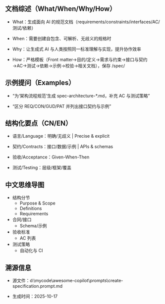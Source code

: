## 文档综述（What/When/Why/How）

- What：生成面向 AI 的规范文档（requirements/constraints/interfaces/AC/测试/依赖）

- When：需要创建自包含、可解析、无歧义的规格时

- Why：让生成式 AI 与人类按照同一标准理解与实现，提升协作效率

- How：严格模板（Front matter→目的/定义→需求与约束→接口与契约→AC→测试→依赖→示例→校验→相关文档），保存 /spec/

## 示例提问（Examples）

- “为‘架构流程规范’生成 spec-architecture-*.md，补充 AC 与测试策略”

- “区分 REQ/CON/GUD/PAT 并列出接口契约与示例”

## 结构化要点（CN/EN）

- 语言/Language：明确/无歧义 | Precise & explicit

- 契约/Contracts：接口/数据/示例 | APIs & schemas

- 验收/Acceptance：Given-When-Then

- 测试/Testing：层级/框架/覆盖

## 中文思维导图

- 结构分节
  - Purpose & Scope
  - Definitions
  - Requirements
- 合同/接口
  - Schema/示例
- 验收标准
  - AC 列表
- 测试策略
  - 自动化与 CI

## 溯源信息

- 源文件：d:\mycode\awesome-copilot\prompts\create-specification.prompt.md

- 生成时间：2025-10-17
